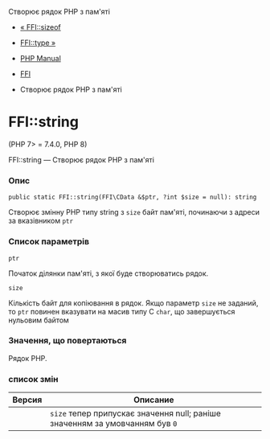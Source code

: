 Створює рядок PHP з пам'яті

-   [« FFI::sizeof](ffi.sizeof.html)
    
-   [FFI::type »](ffi.type.html)
    
-   [PHP Manual](index.html)
    
-   [FFI](class.ffi.html)
    
-   Створює рядок PHP з пам'яті
    

# FFI::string

(PHP 7> = 7.4.0, PHP 8)

FFI::string — Створює рядок PHP з пам'яті

### Опис

```methodsynopsis
public static FFI::string(FFI\CData &$ptr, ?int $size = null): string
```

Створює змінну PHP типу string з `size` байт пам'яті, починаючи з адреси за вказівником `ptr`

### Список параметрів

`ptr`

Початок ділянки пам'яті, з якої буде створюватись рядок.

`size`

Кількість байт для копіювання в рядок. Якщо параметр `size` не заданий, то `ptr` повинен вказувати на масив типу C `char`, що завершується нульовим байтом

### Значення, що повертаються

Рядок PHP.

### список змін

| Версия | Описание                                                                     |
|--------|------------------------------------------------------------------------------|
|        | `size` тепер припускає значення null; раніше значенням за умовчанням був `0` |